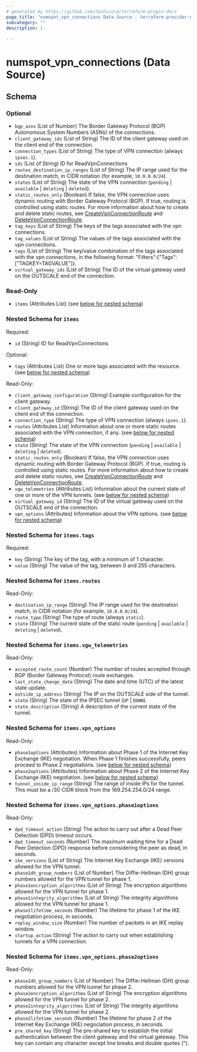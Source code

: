 ```yaml
---
# generated by https://github.com/hashicorp/terraform-plugin-docs
page_title: "numspot_vpn_connections Data Source - terraform-provider-numspot"
subcategory: ""
description: |-
  
---
```


# numspot_vpn_connections (Data Source)





<!-- schema generated by tfplugindocs -->
## Schema

### Optional

- `bgp_asns` (List of Number) The Border Gateway Protocol (BGP) Autonomous System Numbers (ASNs) of the connections.
- `client_gateway_ids` (List of String) The ID of the client gateway used on the client end of the connection.
- `connection_types` (List of String) The type of VPN connection (always `ipsec.1`).
- `ids` (List of String) ID for ReadVpnConnections
- `routes_destination_ip_ranges` (List of String) The IP range used for the destination match, in CIDR notation (for example, `10.0.0.0/24`).
- `states` (List of String) The state of the VPN connection (`pending` \| `available` \| `deleting` \| `deleted`).
- `static_routes_only` (Boolean) If false, the VPN connection uses dynamic routing with Border Gateway Protocol (BGP). If true, routing is controlled using static routes. For more information about how to create and delete static routes, see [CreateVpnConnectionRoute](#createvpnconnectionroute) and [DeleteVpnConnectionRoute](#deletevpnconnectionroute).
- `tag_keys` (List of String) The keys of the tags associated with the vpn connections.
- `tag_values` (List of String) The values of the tags associated with the vpn connections.
- `tags` (List of String) The key/value combination of the tags associated with the vpn connections, in the following format: "Filters":{"Tags":["TAGKEY=TAGVALUE"]}.
- `virtual_gateway_ids` (List of String) The ID of the virtual gateway used on the OUTSCALE end of the connection.

### Read-Only

- `items` (Attributes List) (see [below for nested schema](#nestedatt--items))

<a id="nestedatt--items"></a>
### Nested Schema for `items`

Required:

- `id` (String) ID for ReadVpnConnections

Optional:

- `tags` (Attributes List) One or more tags associated with the resource. (see [below for nested schema](#nestedatt--items--tags))

Read-Only:

- `client_gateway_configuration` (String) Example configuration for the client gateway.
- `client_gateway_id` (String) The ID of the client gateway used on the client end of the connection.
- `connection_type` (String) The type of VPN connection (always `ipsec.1`).
- `routes` (Attributes List) Information about one or more static routes associated with the VPN connection, if any. (see [below for nested schema](#nestedatt--items--routes))
- `state` (String) The state of the VPN connection (`pending` \| `available` \| `deleting` \| `deleted`).
- `static_routes_only` (Boolean) If false, the VPN connection uses dynamic routing with Border Gateway Protocol (BGP). If true, routing is controlled using static routes. For more information about how to create and delete static routes, see [CreateVpnConnectionRoute](#createvpnconnectionroute) and [DeleteVpnConnectionRoute](#deletevpnconnectionroute).
- `vgw_telemetries` (Attributes List) Information about the current state of one or more of the VPN tunnels. (see [below for nested schema](#nestedatt--items--vgw_telemetries))
- `virtual_gateway_id` (String) The ID of the virtual gateway used on the OUTSCALE end of the connection.
- `vpn_options` (Attributes) Information about the VPN options. (see [below for nested schema](#nestedatt--items--vpn_options))

<a id="nestedatt--items--tags"></a>
### Nested Schema for `items.tags`

Required:

- `key` (String) The key of the tag, with a minimum of 1 character.
- `value` (String) The value of the tag, between 0 and 255 characters.


<a id="nestedatt--items--routes"></a>
### Nested Schema for `items.routes`

Read-Only:

- `destination_ip_range` (String) The IP range used for the destination match, in CIDR notation (for example, `10.0.0.0/24`).
- `route_type` (String) The type of route (always `static`).
- `state` (String) The current state of the static route (`pending` \| `available` \| `deleting` \| `deleted`).


<a id="nestedatt--items--vgw_telemetries"></a>
### Nested Schema for `items.vgw_telemetries`

Read-Only:

- `accepted_route_count` (Number) The number of routes accepted through BGP (Border Gateway Protocol) route exchanges.
- `last_state_change_date` (String) The date and time (UTC) of the latest state update.
- `outside_ip_address` (String) The IP on the OUTSCALE side of the tunnel.
- `state` (String) The state of the IPSEC tunnel (`UP` \| `DOWN`).
- `state_description` (String) A description of the current state of the tunnel.


<a id="nestedatt--items--vpn_options"></a>
### Nested Schema for `items.vpn_options`

Read-Only:

- `phase1options` (Attributes) Information about Phase 1 of the Internet Key Exchange (IKE) negotiation. When Phase 1 finishes successfully, peers proceed to Phase 2 negotiations. (see [below for nested schema](#nestedatt--items--vpn_options--phase1options))
- `phase2options` (Attributes) Information about Phase 2 of the Internet Key Exchange (IKE) negotiation. (see [below for nested schema](#nestedatt--items--vpn_options--phase2options))
- `tunnel_inside_ip_range` (String) The range of inside IPs for the tunnel. This must be a /30 CIDR block from the 169.254.254.0/24 range.

<a id="nestedatt--items--vpn_options--phase1options"></a>
### Nested Schema for `items.vpn_options.phase1options`

Read-Only:

- `dpd_timeout_action` (String) The action to carry out after a Dead Peer Detection (DPD) timeout occurs.
- `dpd_timeout_seconds` (Number) The maximum waiting time for a Dead Peer Detection (DPD) response before considering the peer as dead, in seconds.
- `ike_versions` (List of String) The Internet Key Exchange (IKE) versions allowed for the VPN tunnel.
- `phase1dh_group_numbers` (List of Number) The Diffie-Hellman (DH) group numbers allowed for the VPN tunnel for phase 1.
- `phase1encryption_algorithms` (List of String) The encryption algorithms allowed for the VPN tunnel for phase 1.
- `phase1integrity_algorithms` (List of String) The integrity algorithms allowed for the VPN tunnel for phase 1.
- `phase1lifetime_seconds` (Number) The lifetime for phase 1 of the IKE negotiation process, in seconds.
- `replay_window_size` (Number) The number of packets in an IKE replay window.
- `startup_action` (String) The action to carry out when establishing tunnels for a VPN connection.


<a id="nestedatt--items--vpn_options--phase2options"></a>
### Nested Schema for `items.vpn_options.phase2options`

Read-Only:

- `phase2dh_group_numbers` (List of Number) The Diffie-Hellman (DH) group numbers allowed for the VPN tunnel for phase 2.
- `phase2encryption_algorithms` (List of String) The encryption algorithms allowed for the VPN tunnel for phase 2.
- `phase2integrity_algorithms` (List of String) The integrity algorithms allowed for the VPN tunnel for phase 2.
- `phase2lifetime_seconds` (Number) The lifetime for phase 2 of the Internet Key Exchange (IKE) negociation process, in seconds.
- `pre_shared_key` (String) The pre-shared key to establish the initial authentication between the client gateway and the virtual gateway. This key can contain any character except line breaks and double quotes (&quot;).
